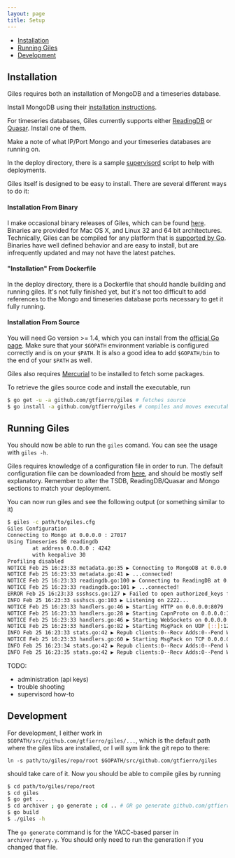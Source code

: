 ```yaml
---
layout: page
title: Setup
---
```


* [Installation](#Installation)
* [Running Giles](#Running)
* [Development](#Development)

## <a name="Installation"></a>Installation

Giles requires both an installation of MongoDB and a timeseries database.

Install MongoDB using their [installation instructions](http://docs.mongodb.org/manual/installation/).

For timeseries databases, Giles currently supports either
[ReadingDB](https://github.com/SoftwareDefinedBuildings/readingdb/tree/adaptive)
or [Quasar](https://github.com/SoftwareDefinedBuildings/quasar). Install one of them.

Make a note of what IP/Port Mongo and your timeseries databases are running on.

In the deploy directory, there is a sample [supervisord](http://supervisord.org/) script to help
with deployments.

Giles itself is designed to be easy to install. There are several different ways to do it:

#### Installation From Binary

I make occasional binary releases of Giles, which can be found
[here](https://github.com/gtfierro/giles/releases). Binaries are provided for
Mac OS X, and Linux 32 and 64 bit architectures. Technically, Giles can be
compiled for any platform that is [supported by
Go](https://golang.org/doc/install). Binaries have well defined behavior and
are easy to install, but are infrequently updated and may not have the latest
patches.

#### "Installation" From Dockerfile

In the deploy directory, there is a Dockerfile that should handle building and running giles.
It's not fully finished yet, but it's not too difficult to add references to the Mongo and timeseries
database ports necessary to get it fully running.

#### Installation From Source

You will need Go version >= 1.4, which you can install from the [official Go page](https://golang.org/doc/install).
Make sure that your `$GOPATH` environment variable is configured correctly and is on your `$PATH`. It is also
a good idea to add `$GOPATH/bin` to the end of your `$PATH` as well.

Giles also requires [Mercurial](http://mercurial.selenic.com/downloads) to be installed to fetch some packages.

To retrieve the giles source code and install the executable, run

```bash
$ go get -u -a github.com/gtfierro/giles # fetches source
$ go install -a github.com/gtfierro/giles # compiles and moves executable into $PATH
```

## <a name="Running"></a>Running Giles

You should now be able to run the `giles` comand. You can see the usage with `giles -h`.

Giles requires knowledge of a configuration file in order to run. The default
configuration file can be downloaded from
[here](https://raw.githubusercontent.com/gtfierro/giles/master/giles.cfg), and
should be mostly self explanatory. Remember to alter the TSDB, ReadingDB/Quasar and Mongo
sections to match your deployment.

You can now run giles and see the following output (or something similar to it)

```bash
$ giles -c path/to/giles.cfg
Giles Configuration
Connecting to Mongo at 0.0.0.0 : 27017
Using Timeseries DB readingdb
        at address 0.0.0.0 : 4242
        with keepalive 30
Profiling disabled
NOTICE Feb 25 16:23:33 metadata.go:35 ▶ Connecting to MongoDB at 0.0.0.0:27017...
NOTICE Feb 25 16:23:33 metadata.go:41 ▶ ...connected!
NOTICE Feb 25 16:23:33 readingdb.go:100 ▶ Connecting to ReadingDB at 0.0.0.0:4242...
NOTICE Feb 25 16:23:33 readingdb.go:101 ▶ ...connected!
ERROR Feb 25 16:23:33 ssshscs.go:127 ▶ Failed to open authorized_keys file (open /home/gabe/.ssh/authorized_keys: no such file or directory)
INFO Feb 25 16:23:33 ssshscs.go:103 ▶ Listening on 2222...
NOTICE Feb 25 16:23:33 handlers.go:46 ▶ Starting HTTP on 0.0.0.0:8079
NOTICE Feb 25 16:23:33 handlers.go:28 ▶ Starting CapnProto on 0.0.0.0:1235
NOTICE Feb 25 16:23:33 handlers.go:46 ▶ Starting WebSockets on 0.0.0.0:1234
NOTICE Feb 25 16:23:33 handlers.go:82 ▶ Starting MsgPack on UDP [::]:1236
INFO Feb 25 16:23:33 stats.go:42 ▶ Repub clients:0--Recv Adds:0--Pend Write:0--Live Conn:0
NOTICE Feb 25 16:23:33 handlers.go:60 ▶ Starting MsgPack on TCP 0.0.0.0:1236
INFO Feb 25 16:23:34 stats.go:42 ▶ Repub clients:0--Recv Adds:0--Pend Write:0--Live Conn:0
INFO Feb 25 16:23:35 stats.go:42 ▶ Repub clients:0--Recv Adds:0--Pend Write:0--Live Conn:0
```

TODO:
* administration (api keys)
* trouble shooting
* supervisord how-to

## <a name="Development"></a>Development

For development, I either work in `$GOPATH/src/github.com/gtfierro/giles/...`, which is the default
path where the giles libs are installed, or I will sym link the git repo to there:

```
ln -s path/to/giles/repo/root $GOPATH/src/github.com/gtfierro/giles
```

should take care of it. Now you should be able to compile giles by running

```bash
$ cd path/to/giles/repo/root
$ cd giles
$ go get ...
$ cd archiver ; go generate ; cd .. # OR go generate github.com/gtfierro/giles/archiver
$ go build
$ ./giles -h
```

The `go generate` command is for the YACC-based parser in `archiver/query.y`. You should only need
to run the generation if you changed that file.
